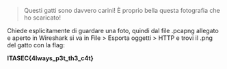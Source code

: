 > Questi gatti sono davvero carini! È proprio bella questa fotografia che ho scaricato!

Chiede esplicitamente di guardare una foto, quindi dal file .pcapng allegato e aperto in Wireshark si va in File > Esporta oggetti > HTTP e trovi il .png del gatto con la flag:

**ITASEC{4lways_p3t_th3_c4t}**